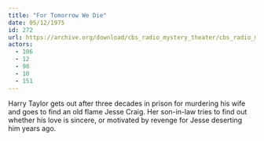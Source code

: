 ```yaml
---
title: "For Tomorrow We Die"
date: 05/12/1975
id: 272
url: https://archive.org/download/cbs_radio_mystery_theater/cbs_radio_mystery_theater-0251-0300.zip/cbs_radio_mystery_theater-0251-0300%2Fcbsrmt_0272_for_tomorrow_we_die.mp3
actors:
  - 106
  - 12
  - 98
  - 10
  - 151
---
```

Harry Taylor gets out after three decades in prison for murdering his wife and goes to find an old flame Jesse Craig. Her son-in-law tries to find out whether his love is sincere, or motivated by revenge for Jesse deserting him years ago.